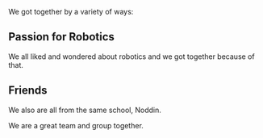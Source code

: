 We got together by a variety of ways:

## Passion for Robotics

We all liked and wondered about robotics and we got together because of that. 

## Friends

We also are all from the same school, Noddin. 

We are a great team and group together.
